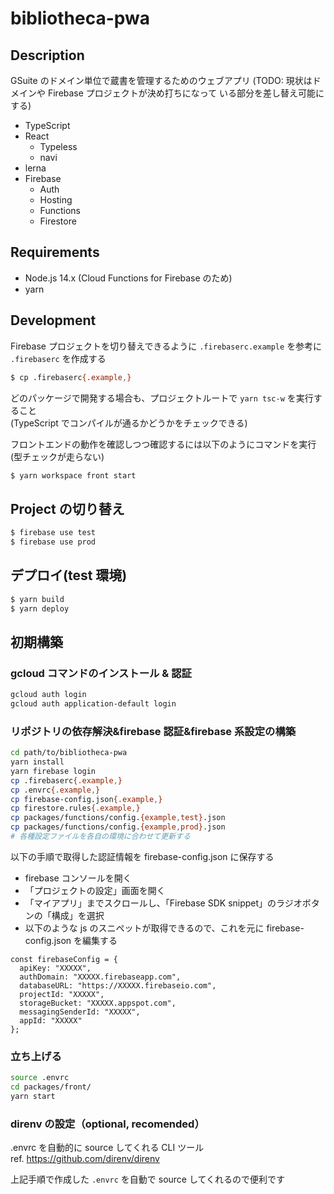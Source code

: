 # bibliotheca-pwa

## Description

GSuite のドメイン単位で蔵書を管理するためのウェブアプリ (TODO: 現状はドメインや Firebase プロジェクトが決め打ちになって
いる部分を差し替え可能にする)

- TypeScript
- React
  - Typeless
  - navi
- lerna
- Firebase
  - Auth
  - Hosting
  - Functions
  - Firestore

## Requirements

- Node.js 14.x (Cloud Functions for Firebase のため)
- yarn

## Development

Firebase プロジェクトを切り替えできるように `.firebaserc.example` を参考に `.firebaserc` を作成する

```bash
$ cp .firebaserc{.example,}
```

どのパッケージで開発する場合も、プロジェクトルートで `yarn tsc-w` を実行すること  
(TypeScript でコンパイルが通るかどうかをチェックできる)

フロントエンドの動作を確認しつつ確認するには以下のようにコマンドを実行(型チェックが走らない)

```bash
$ yarn workspace front start
```

## Project の切り替え

```bash
$ firebase use test
$ firebase use prod
```

## デプロイ(test 環境)

```bash
$ yarn build
$ yarn deploy
```

## 初期構築

### gcloud コマンドのインストール & 認証

```bash
gcloud auth login
gcloud auth application-default login
```

### リポジトリの依存解決&firebase 認証&firebase 系設定の構築

```bash
cd path/to/bibliotheca-pwa
yarn install
yarn firebase login
cp .firebaserc{.example,}
cp .envrc{.example,}
cp firebase-config.json{.example,}
cp firestore.rules{.example,}
cp packages/functions/config.{example,test}.json
cp packages/functions/config.{example,prod}.json
# 各種設定ファイルを各自の環境に合わせて更新する
```

以下の手順で取得した認証情報を firebase-config.json に保存する

- firebase コンソールを開く
- 「プロジェクトの設定」画面を開く
- 「マイアプリ」までスクロールし、「Firebase SDK snippet」のラジオボタンの「構成」を選択
- 以下のような js のスニペットが取得できるので、これを元に firebase-config.json を編集する

```
const firebaseConfig = {
  apiKey: "XXXXX",
  authDomain: "XXXXX.firebaseapp.com",
  databaseURL: "https://XXXXX.firebaseio.com",
  projectId: "XXXXX",
  storageBucket: "XXXXX.appspot.com",
  messagingSenderId: "XXXXX",
  appId: "XXXXX"
};
```

### 立ち上げる

```bash
source .envrc
cd packages/front/
yarn start
```

### direnv の設定（optional, recomended）

.envrc を自動的に source してくれる CLI ツール  
ref. https://github.com/direnv/direnv

上記手順で作成した `.envrc` を自動で source してくれるので便利です
